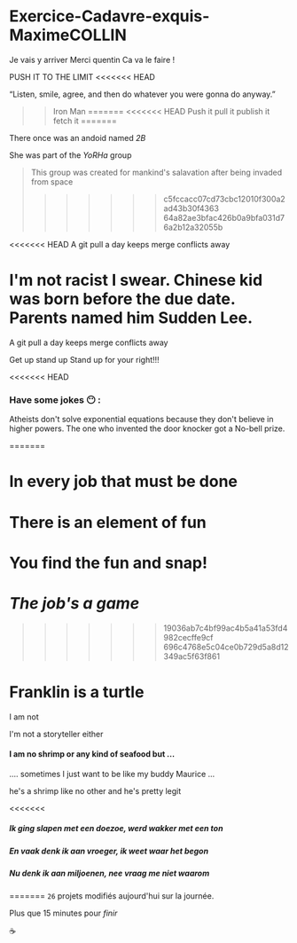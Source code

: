 ﻿# Exercice-Cadavre-exquis-MaximeCOLLIN
Je vais y arriver
Merci quentin
Ca va le faire !

PUSH IT TO THE LIMIT
<<<<<<< HEAD

“Listen, smile, agree, and then do whatever you were gonna do anyway.”
>> Iron Man
=======
<<<<<<< HEAD
Push it
pull it
publish it
fetch it
=======

There once was an andoid named _2B_

She was part of the *YoRHa* group
> This group was created for mankind's salavation after being invaded from space
>>>>>>> c5fccacc07cd73cbc12010f300a2ad43b30f4363
>>>>>>> 64a82ae3bfac426b0a9bfa031d76a2b12a32055b

<<<<<<< HEAD
A git pull a day keeps merge conflicts away

 I'm not racist I swear.
 Chinese kid was born before the due date.
 Parents named him Sudden Lee.
=======
A git pull a day keeps merge conflicts away


Get up stand up
Stand up for your right!!!

<<<<<<< HEAD

### Have some jokes :no_mouth: :
Atheists don't solve exponential equations because they don't believe in higher powers.
The one who invented the door knocker got a No-bell prize.

=======
# In every job that must be done
# There is an element of fun
# You find the fun and snap!
# *The job's a game*
>>>>>>> 19036ab7c4bf99ac4b5a41a53fd4982cecffe9cf
>>>>>>> 696c4768e5c04ce0b729d5a8d12349ac5f63f861

# Franklin is a turtle

 I am not

 I'm not a storyteller either



#### I am no shrimp or any kind of seafood but ... ####

.... sometimes I just want to be like my buddy Maurice ...

he's a shrimp like no other and he's pretty legit

<<<<<<<
##### Ik ging slapen met een doezoe, werd wakker met een ton
##### En vaak denk ik aan vroeger, ik weet waar het begon
##### Nu denk ik aan miljoenen, nee vraag me niet waarom

=======
`26` projets modifiés aujourd'hui sur la journée.

Plus que 15 minutes pour *finir*

:coffee:

>>>>>>>